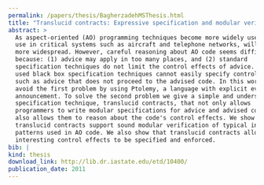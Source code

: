 ```yaml
---
permalink: /papers/thesis/BagherzadehMSThesis.html
title: "Translucid contracts: Expressive specification and modular verification of aspect oriented interfaces"
abstract: >
  As aspect-oriented (AO) programming techniques become more widely used, their
  use in critical systems such as aircraft and telephone networks, will become
  more widespread. However, careful reasoning about AO code seems difficult
  because: (1) advice may apply in too many places, and (2) standard
  specification techniques do not limit the control effects of advice. Commonly
  used black box specification techniques cannot easily specify control effects,
  such as advice that does not proceed to the advised code. In this work we
  avoid the first problem by using Ptolemy, a language with explicit event
  announcement. To solve the second problem we give a simple and understandable
  specification technique, translucid contracts, that not only allows
  programmers to write modular specifications for advice and advised code, but
  also allows them to reason about the code's control effects. We show that
  translucid contracts support sound modular verification of typical interaction
  patterns used in AO code. We also show that translucid contracts allow
  interesting control effects to be specified and enforced.
bib: |
kind: thesis
download_link: http://lib.dr.iastate.edu/etd/10400/
publication_date: 2011
---
```

